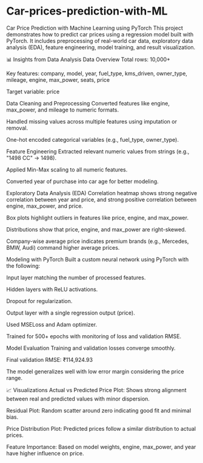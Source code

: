 # Car-prices-prediction-with-ML

Car Price Prediction with Machine Learning using PyTorch
This project demonstrates how to predict car prices using a regression model built with PyTorch. It includes preprocessing of real-world car data, exploratory data analysis (EDA), feature engineering, model training, and result visualization.

📊 Insights from Data Analysis
Data Overview
Total rows: 10,000+

Key features: company, model, year, fuel_type, kms_driven, owner_type, mileage, engine, max_power, seats, price

Target variable: price

Data Cleaning and Preprocessing
Converted features like engine, max_power, and mileage to numeric formats.

Handled missing values across multiple features using imputation or removal.

One-hot encoded categorical variables (e.g., fuel_type, owner_type).

Feature Engineering
Extracted relevant numeric values from strings (e.g., "1498 CC" → 1498).

Applied Min-Max scaling to all numeric features.

Converted year of purchase into car age for better modeling.

Exploratory Data Analysis (EDA)
Correlation heatmap shows strong negative correlation between year and price, and strong positive correlation between engine, max_power, and price.

Box plots highlight outliers in features like price, engine, and max_power.

Distributions show that price, engine, and max_power are right-skewed.

Company-wise average price indicates premium brands (e.g., Mercedes, BMW, Audi) command higher average prices.

Modeling with PyTorch
Built a custom neural network using PyTorch with the following:

Input layer matching the number of processed features.

Hidden layers with ReLU activations.

Dropout for regularization.

Output layer with a single regression output (price).

Used MSELoss and Adam optimizer.

Trained for 500+ epochs with monitoring of loss and validation RMSE.

Model Evaluation
Training and validation losses converge smoothly.

Final validation RMSE: ₹114,924.93

The model generalizes well with low error margin considering the price range.

📈 Visualizations
Actual vs Predicted Price Plot: Shows strong alignment between real and predicted values with minor dispersion.

Residual Plot: Random scatter around zero indicating good fit and minimal bias.

Price Distribution Plot: Predicted prices follow a similar distribution to actual prices.

Feature Importance: Based on model weights, engine, max_power, and year have higher influence on price.
